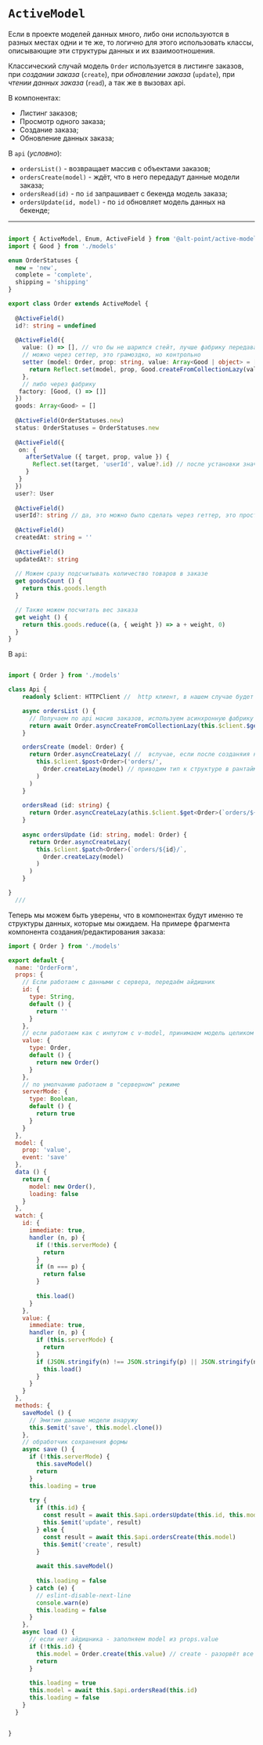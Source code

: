 `ActiveModel`
===

Если в проекте моделей данных много, либо они используются в разных местах одни и те же, 
 то логично для этого использовать классы, описывающие эти структуры данных и их взаимоотношения.

Классический случай модель `Order` используется в листинге заказов, 
при *создании заказа* (`create`), при *обновлении заказа* (`update`), при *чтении данных заказа* (`read`), 
а так же в вызовах api.

В компонентах:

 - Листинг заказов;
 - Просмотр одного заказа;
 - Создание заказа;
 - Обновление данных заказа;

В `api` (*условно*):

- `ordersList()` - возвращает массив с объектами заказов;
- `ordersCreate(model)` - ждёт, что в него передадут данные модели заказа;
- `ordersRead(id)` - по `id` запрашивает с бекенда модель заказа;
- `ordersUpdate(id, model)` - по `id` обновляет модель данных на бекенде;

---

```typescript

import { ActiveModel, Enum, ActiveField } from '@alt-point/active-models'
import { Good } from './models'

enum OrderStatuses { 
  new = 'new',
  complete = 'complete',
  shipping = 'shipping' 
}

export class Order extends ActiveModel {
  
  @ActiveField()
  id?: string = undefined
  
  @ActiveField({
    value: () => [], // что бы не шарился стейт, лучше фабрику передавать для комплексных значений
    // можно через сеттер, это грамоздко, но контрольно
    setter (model: Order, prop: string, value: Array<Good | object> = [], receiver :any) {
      return Reflect.set(model, prop, Good.createFromCollectionLazy(value), receiver)
    },
    // либо через фабрику
   factory: [Good, () => []]
  })
  goods: Array<Good> = []  
  
  @ActiveField(OrderStatuses.new)
  status: OrderStatuses = OrderStatuses.new
  
  @ActiveField({
   on: {
     afterSetValue ({ target, prop, value }) {
       Reflect.set(target, 'userId', value?.id) // после установки значения в свойство user, фиксируем его идентификатор в значение поля `userId`
     }
   }
  })
  user?: User
  
  @ActiveField()
  userId?: string // да, это можно было сделать через геттер, это просто пример для иллюстрации функций
 
  @ActiveField()
  createdAt: string = ''
  
  @ActiveField()
  updatedAt?: string
  
  // Можем сразу подсчитывать количество товаров в заказе
  get goodsCount () {
    return this.goods.length
  }

  // Также можем посчитать вес заказа
  get weight () {
    return this.goods.reduce((a, { weight }) => a + weight, 0)
  }
}

````

В `api`: 

```typescript

import { Order } from './models'

class Api {
    readonly $client: HTTPClient //  http клиент, в нашем случае будет @nuxt/http

    async ordersList () {
      // Получаем по api масив заказов, используем асинхронную фабрику
      return await Order.asyncCreateFromCollectionLazy(this.$client.$get<Order[]>('orders/'))
    }

    ordersCreate (model: Order) {
      return Order.asyncCreateLazy( //  вслучае, если после созданяия нам возвращается модель, а не только идентификатор
        this.$client.$post<Order>('orders/', 
          Order.createLazy(model) // приводим тип к структуре в рантайме через ленивую фабрику
        )
      )    
    }
    
    ordersRead (id: string) {
      return Order.asyncCreateLazy(athis.$client.$get<Order>(`orders/${id}/`))
    }
    
    async ordersUpdate (id: string, model: Order) {
      return Order.asyncCreateLazy(
        this.$client.$patch<Order>(`orders/${id}/`, 
          Order.createLazy(model)
        )
      )    
    }

}
  ///


```

Теперь мы можем быть уверены, что в компонентах будут именно те структуры данных, которые мы ожидаем.
На примере фрагмента компонента создания/редактирования заказа:

```js
import { Order } from './models'

export default {
  name: 'OrderForm',
  props: {
    // Если работаем с данными с сервера, передаём айдишник
    id: {
      type: String,
      default () {
        return ''
      }
    },
    // если работаем как с инпутом с v-model, принимаем модель целиком
    value: {
      type: Order,
      default () {
        return new Order()
      }
    },
    // по умолчанию работаем в "серверном" режиме
    serverMode: {
      type: Boolean,
      default () {
        return true
      }
    }
  },
  model: {
    prop: 'value',
    event: 'save'
  },  
  data () {
    return {
      model: new Order(),      
      loading: false
    }
  },
  watch: {
    id: {
      immediate: true,
      handler (n, p) {
        if (!this.serverMode) {
          return
        }
        if (n === p) {
          return false
        }
    
        this.load()
      }
    },
    value: {
      immediate: true,
      handler (n, p) {
        if (this.serverMode) {
          return
        }
        if (JSON.stringify(n) !== JSON.stringify(p) || JSON.stringify(n) !== JSON.stringify(this.model)) {
          this.load()
        }
      }
    }
  },
  methods: {
    saveModel () {
      // Эмитим данные модели внаружу  
      this.$emit('save', this.model.clone())      
    },
    // обработчик сохранения формы
    async save () {
      if (!this.serverMode) {
        this.saveModel()
        return
      }    
      this.loading = true
      
      try {
        if (this.id) {
          const result = await this.$api.ordersUpdate(this.id, this.model)
          this.$emit('update', result)
        } else {
          const result = await this.$api.ordersCreate(this.model)
          this.$emit('create', result)
        }
        
        await this.saveModel()
        
        this.loading = false
      } catch (e) {
        // eslint-disable-next-line
        console.warn(e)
        this.loading = false
      }
    },
    async load () {
      // если нет айдишника - заполняем model из props.value
      if (!this.id) {
        this.model = Order.create(this.value) // create - разорвёт все ссылки, создаст чистый объект. craeteLazy - поверит на причастность к конструктору и пропустит, если объект уже является инстансом класcа
        return
      }
      
      this.loading = true
      this.model = await this.$api.ordersRead(this.id)        
      this.loading = false    
    }
  }


}
```
